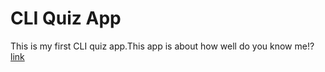# CLI Quiz App

This is my first CLI quiz app.This app is about how well do you know me!?
[link](https://replit.com/@NamrataJain29/CLI-quiz-app#index.js)